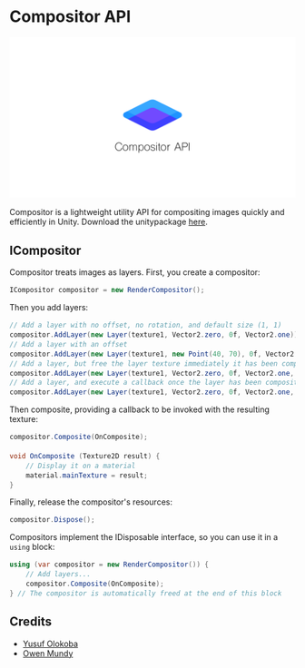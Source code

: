 # Compositor API
![Compositor](Compositor.png)

Compositor is a lightweight utility API for compositing images quickly and efficiently in Unity.
Download the unitypackage [here](https://www.dropbox.com/s/bbpb1swcnx9hp8u/Compositor1.0b1.unitypackage?dl=1).

## ICompositor
Compositor treats images as layers. First, you create a compositor:
```csharp
ICompositor compositor = new RenderCompositor();
```
Then you add layers:
```csharp
// Add a layer with no offset, no rotation, and default size (1, 1)
compositor.AddLayer(new Layer(texture1, Vector2.zero, 0f, Vector2.one));
// Add a layer with an offset
compositor.AddLayer(new Layer(texture1, new Point(40, 70), 0f, Vector2.one));
// Add a layer, but free the layer texture immediately it has been composited
compositor.AddLayer(new Layer(texture1, Vector2.zero, 0f, Vector2.one, Layer.Release));
// Add a layer, and execute a callback once the layer has been composited // This is useful for texture resource management
compositor.AddLayer(new Layer(texture1, Vector2.zero, 0f, Vector2.one, layerTexture => OnCompositeLayer(layerTexture)));
```
Then composite, providing a callback to be invoked with the resulting texture:
```csharp
compositor.Composite(OnComposite);

void OnComposite (Texture2D result) {
    // Display it on a material
    material.mainTexture = result;
}
```
Finally, release the compositor's resources:
```csharp
compositor.Dispose();
```
Compositors implement the IDisposable interface, so you can use it in a `using` block:
```csharp
using (var compositor = new RenderCompositor()) {
    // Add layers...
    compositor.Composite(OnComposite);
} // The compositor is automatically freed at the end of this block
```

## Credits
- [Yusuf Olokoba](mailto:olokobayusuf@gmail.com)
- [Owen Mundy](mailto:omundy@gmail.com)